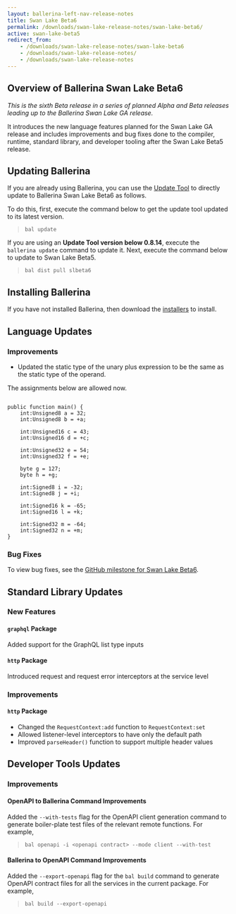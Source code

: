```yaml
---
layout: ballerina-left-nav-release-notes
title: Swan Lake Beta6
permalink: /downloads/swan-lake-release-notes/swan-lake-beta6/
active: swan-lake-beta5
redirect_from: 
    - /downloads/swan-lake-release-notes/swan-lake-beta6
    - /downloads/swan-lake-release-notes/
    - /downloads/swan-lake-release-notes
---
```


## Overview of Ballerina Swan Lake Beta6

<em>This is the sixth Beta release in a series of planned Alpha and Beta releases leading up to the Ballerina Swan Lake GA release.</em> 

It introduces the new language features planned for the Swan Lake GA release and includes improvements and bug fixes done to the compiler, runtime, standard library, and developer tooling after the Swan Lake Beta5 release.

## Updating Ballerina

If you are already using Ballerina, you can use the [Update Tool](/learn/tooling-guide/cli-tools/update-tool/) to directly update to Ballerina Swan Lake Beta6 as follows. 

To do this, first, execute the command below to get the update tool updated to its latest version. 

> `bal update`

If you are using an **Update Tool version below 0.8.14**, execute the `ballerina update` command to update it. Next, execute the command below to update to Swan Lake Beta5.

> `bal dist pull slbeta6`

## Installing Ballerina

If you have not installed Ballerina, then download the [installers](/downloads/#swanlake) to install.

## Language Updates

### Improvements

- Updated the static type of the unary plus expression to be the same as the static type of the operand.

The assignments below are allowed now.

```ballerina

public function main() {
    int:Unsigned8 a = 32;
    int:Unsigned8 b = +a;

    int:Unsigned16 c = 43;
    int:Unsigned16 d = +c;

    int:Unsigned32 e = 54;
    int:Unsigned32 f = +e;

    byte g = 127;
    byte h = +g;

    int:Signed8 i = -32;
    int:Signed8 j = +i;

    int:Signed16 k = -65;
    int:Signed16 l = +k;

    int:Signed32 m = -64;
    int:Signed32 n = +m;
}
```

### Bug Fixes

To view bug fixes, see the [GitHub milestone for Swan Lake Beta6](https://github.com/ballerina-platform/ballerina-lang/milestone/119).

## Standard Library Updates

### New Features

#### `graphql` Package
Added support for the GraphQL list type inputs

#### `http` Package
Introduced request and request error interceptors at the service level

### Improvements

#### `http` Package
- Changed the `RequestContext:add` function to `RequestContext:set`
- Allowed listener-level interceptors to have only the default path
- Improved `parseHeader()` function to support multiple header values

## Developer Tools Updates

### Improvements

#### OpenAPI to Ballerina Command Improvements

Added the `--with-tests` flag for the OpenAPI client generation command to generate boiler-plate test files of the relevant remote functions. For example,

  > `bal openapi -i <openapi contract> --mode client --with-test`

#### Ballerina to OpenAPI Command Improvements

Added the `--export-openapi` flag for the `bal build` command to generate OpenAPI contract files for all the services in the current package. For example,

  > `bal build --export-openapi`
